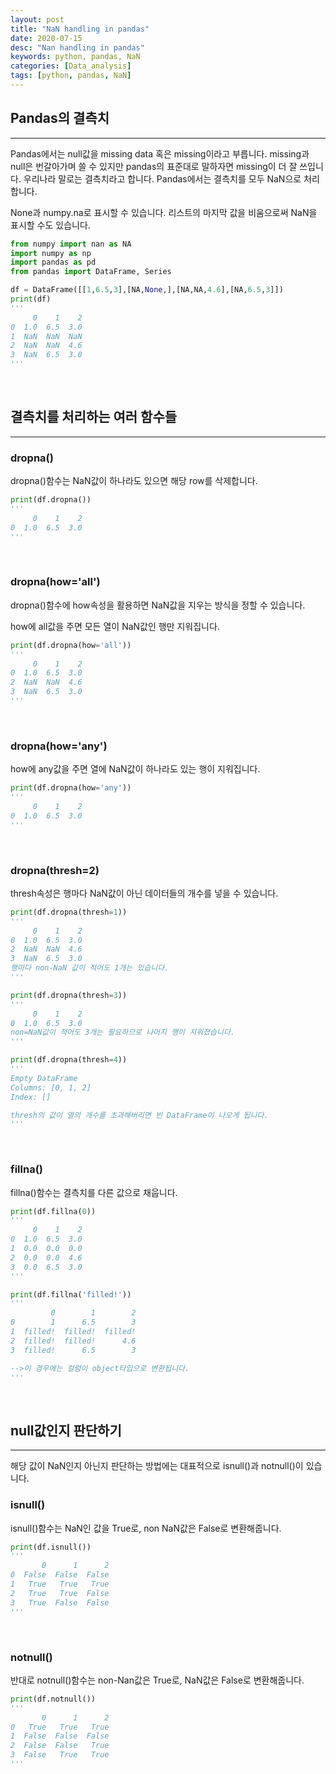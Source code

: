 ```yaml
---
layout: post
title: "NaN handling in pandas"
date: 2020-07-15
desc: "Nan handling in pandas"
keywords: python, pandas, NaN
categories: [Data_analysis]
tags: [python, pandas, NaN]
---
```


## Pandas의 결측치

___

Pandas에서는 null값을 missing data 혹은 missing이라고 부릅니다. missing과 null은 번갈아가며 쓸 수 있지만 pandas의 표준대로 말하자면 missing이 더 잘 쓰입니다. 우리나라 말로는 결측치라고 합니다. Pandas에서는 결측치를 모두 NaN으로 처리합니다. 

None과 numpy.na로 표시할 수 있습니다. 리스트의 마지막 값을 비움으로써 NaN을 표시할 수도 있습니다. 

~~~python
from numpy import nan as NA
import numpy as np
import pandas as pd
from pandas import DataFrame, Series

df = DataFrame([[1,6.5,3],[NA,None,],[NA,NA,4.6],[NA,6.5,3]])
print(df)
'''
     0    1    2
0  1.0  6.5  3.0
1  NaN  NaN  NaN
2  NaN  NaN  4.6
3  NaN  6.5  3.0
'''
~~~

<br>

## 결측치를 처리하는 여러 함수들 

___

### dropna()

dropna()함수는 NaN값이 하나라도 있으면 해당 row를 삭제합니다. 

~~~python
print(df.dropna())
'''
     0    1    2
0  1.0  6.5  3.0
'''
~~~

<br>

### dropna(how='all')

dropna()함수에 how속성을 활용하면 NaN값을 지우는 방식을 정할 수 있습니다. 

how에 all값을 주면 모든 열이 NaN값인 행만 지워집니다. 

~~~python
print(df.dropna(how='all'))
'''
     0    1    2
0  1.0  6.5  3.0
2  NaN  NaN  4.6
3  NaN  6.5  3.0
'''
~~~

<br>

### dropna(how='any')

how에 any값을 주면 열에 NaN값이 하나라도 있는 행이 지워집니다. 

~~~python
print(df.dropna(how='any'))
'''
     0    1    2
0  1.0  6.5  3.0
'''
~~~

<br>

### dropna(thresh=2)

thresh속성은 행마다 NaN값이 아닌 데이터들의 개수를 넣을 수 있습니다. 

~~~python
print(df.dropna(thresh=1))
'''
     0    1    2
0  1.0  6.5  3.0
2  NaN  NaN  4.6
3  NaN  6.5  3.0
행마다 non-NaN 값이 적어도 1개는 있습니다. 
'''

print(df.dropna(thresh=3))
'''
     0    1    2
0  1.0  6.5  3.0
non=NaN값이 적어도 3개는 필요하므로 나머지 행이 지워졌습니다. 
'''

print(df.dropna(thresh=4))
'''
Empty DataFrame
Columns: [0, 1, 2]
Index: []   

thresh의 값이 열의 개수를 초과해버리면 빈 DataFrame이 나오게 됩니다. 
'''
~~~

<br>

### fillna()

fillna()함수는 결측치를 다른 값으로 채웁니다. 

~~~python
print(df.fillna(0))
'''
     0    1    2
0  1.0  6.5  3.0
1  0.0  0.0  0.0
2  0.0  0.0  4.6
3  0.0  6.5  3.0
'''

print(df.fillna('filled!'))
'''
         0        1        2
0        1      6.5        3
1  filled!  filled!  filled!
2  filled!  filled!      4.6
3  filled!      6.5        3

-->이 경우에는 컬럼이 object타입으로 변환됩니다. 
'''
~~~

<br>

## null값인지 판단하기

___

해당 값이 NaN인지 아닌지 판단하는 방법에는 대표적으로 isnull()과 notnull()이 있습니다. 

### isnull()

isnull()함수는 NaN인 값을 True로, non NaN값은 False로 변환해줍니다. 

~~~python
print(df.isnull())
'''
       0      1      2
0  False  False  False
1   True   True   True
2   True   True  False
3   True  False  False
'''
~~~

<br>

### notnull()

반대로 notnull()함수는 non-Nan값은 True로, NaN값은 False로 변환해줍니다. 

~~~python
print(df.notnull())
'''
       0      1      2
0   True   True   True
1  False  False  False
2  False  False   True
3  False   True   True
'''
~~~
